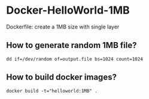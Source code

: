 # Docker-HelloWorld-1MB

Dockerfile: create a 1MB size with single layer



## How to generate random 1MB file?

```shell
dd if=/dev/random of=output.file bs=1024 count=1024
```



## How to build docker images?

```shell
docker build -t="helloworld:1MB" .
```
